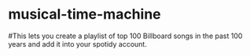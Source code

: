 # musical-time-machine
#This lets you create a playlist of top 100 Billboard songs in the past 100 years and add it into your spotidy account.
